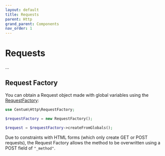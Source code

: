```yaml
---
layout: default
title: Requests
parent: Http
grand_parent: Components
nav_order: 1
---
```




# Requests

...



## Request Factory

You can obtain a Request object made with global variables using the [RequestFactory](https://github.com/SidRoberts/centum/blob/development/src/Http/RequestFactory.php):

```php
use Centum\Http\RequestFactory;

$requestFactory = new RequestFactory();

$request = $requestFactory->createFromGlobals();
```

Due to constraints with HTML forms (which only create GET or POST requests), the Request Factory allows the method to be overwritten using a POST field of `"_method"`.
